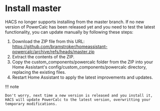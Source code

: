 # Install master

HACS no longer supports installing from the master branch.
If no new version of PowerCalc has been released yet and you need to test the latest functionality, you can update manually by following these steps:

1. Download the ZIP file from this URL: https://github.com/bramstroker/homeassistant-powercalc/archive/refs/heads/master.zip
2. Extract the contents of the ZIP.
3. Copy the custom_components/powercalc folder from the ZIP into your Home Assistant's config/custom_components/powercalc directory, replacing the existing files.
4. Restart Home Assistant to apply the latest improvements and updates.

!!! note

    Don't worry, next time a new version is released and you install it, HACS will update PowerCalc to the latest version, overwritting your temporary modifications.
